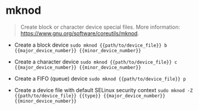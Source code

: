 # mknod
> Create block or character device special files.
> More information: <https://www.gnu.org/software/coreutils/mknod>.

- Create a block device
`sudo mknod {{path/to/device_file}} b {{major_device_number}} {{minor_device_number}}`

- Create a character device
`sudo mknod {{path/to/device_file}} c {{major_device_number}} {{minor_device_number}}`

- Create a FIFO (queue) device
`sudo mknod {{path/to/device_file}} p`

- Create a device file with default SELinux security context
`sudo mknod -Z {{path/to/device_file}} {{type}} {{major_device_number}} {{minor_device_number}}`
